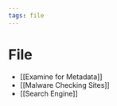 ```yaml
---
tags: file
---
```


# File
- [[Examine for Metadata]]
- [[Malware Checking Sites]]
- [[Search Engine]]